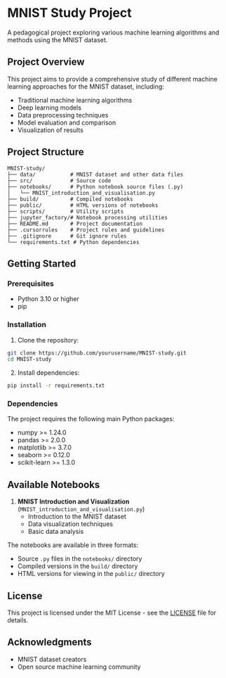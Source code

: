 # MNIST Study Project

A pedagogical project exploring various machine learning algorithms and methods using the MNIST dataset.

## Project Overview

This project aims to provide a comprehensive study of different machine learning approaches for the MNIST dataset, including:
- Traditional machine learning algorithms
- Deep learning models
- Data preprocessing techniques
- Model evaluation and comparison
- Visualization of results

## Project Structure

```
MNIST-study/
├── data/           # MNIST dataset and other data files
├── src/            # Source code
├── notebooks/      # Python notebook source files (.py)
│   └── MNIST_introduction_and_visualisation.py
├── build/          # Compiled notebooks
├── public/         # HTML versions of notebooks
├── scripts/        # Utility scripts
├── jupyter_factory/# Notebook processing utilities
├── README.md       # Project documentation
├── .cursorrules    # Project rules and guidelines
├── .gitignore      # Git ignore rules
└── requirements.txt # Python dependencies
```

## Getting Started

### Prerequisites

- Python 3.10 or higher
- pip

### Installation

1. Clone the repository:
```bash
git clone https://github.com/yourusername/MNIST-study.git
cd MNIST-study
```

2. Install dependencies:
```bash
pip install -r requirements.txt
```

### Dependencies

The project requires the following main Python packages:
- numpy >= 1.24.0
- pandas >= 2.0.0
- matplotlib >= 3.7.0
- seaborn >= 0.12.0
- scikit-learn >= 1.3.0

## Available Notebooks

1. **MNIST Introduction and Visualization** (`MNIST_introduction_and_visualisation.py`)
   - Introduction to the MNIST dataset
   - Data visualization techniques
   - Basic data analysis

The notebooks are available in three formats:
- Source `.py` files in the `notebooks/` directory
- Compiled versions in the `build/` directory
- HTML versions for viewing in the `public/` directory

## License

This project is licensed under the MIT License - see the [LICENSE](LICENSE) file for details.

## Acknowledgments

- MNIST dataset creators
- Open source machine learning community

